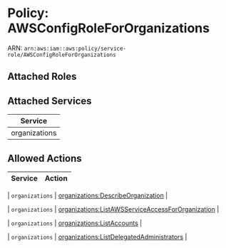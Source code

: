 # Policy: AWSConfigRoleForOrganizations

ARN: `arn:aws:iam::aws:policy/service-role/AWSConfigRoleForOrganizations`

## Attached Roles

## Attached Services

| Service |
|---------|
| organizations |

## Allowed Actions

| Service | Action |
|:-------:|--------|

| `organizations` | [organizations:DescribeOrganization](../actions.md#organizations:describeorganization) |

| `organizations` | [organizations:ListAWSServiceAccessForOrganization](../actions.md#organizations:listawsserviceaccessfororganization) |

| `organizations` | [organizations:ListAccounts](../actions.md#organizations:listaccounts) |

| `organizations` | [organizations:ListDelegatedAdministrators](../actions.md#organizations:listdelegatedadministrators) |
